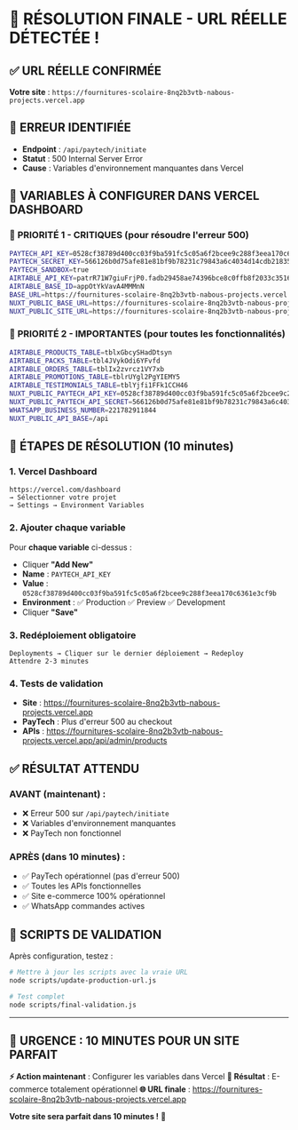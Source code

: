 # 🚨 RÉSOLUTION FINALE - URL RÉELLE DÉTECTÉE !

## ✅ **URL RÉELLE CONFIRMÉE**

**Votre site** : `https://fournitures-scolaire-8nq2b3vtb-nabous-projects.vercel.app`

## 🎯 **ERREUR IDENTIFIÉE**

- **Endpoint** : `/api/paytech/initiate`
- **Statut** : 500 Internal Server Error
- **Cause** : Variables d'environnement manquantes dans Vercel

## 🔧 **VARIABLES À CONFIGURER DANS VERCEL DASHBOARD**

### 🚨 **PRIORITÉ 1 - CRITIQUES** (pour résoudre l'erreur 500)

```bash
PAYTECH_API_KEY=0528cf38789d400cc03f9ba591fc5c05a6f2bcee9c288f3eea170c6361e3cf9b
PAYTECH_SECRET_KEY=566126b0d75afe81e81bf9b78231c79843a6c4034d14cdb21835b38c91e479ee
PAYTECH_SANDBOX=true
AIRTABLE_API_KEY=patrR71W7giuFrjP0.fadb29458ae74396bce8c0ffb8f2033c35164715f4546198bb8bbafb593ad83a
AIRTABLE_BASE_ID=appOtYkVavA4MMMnN
BASE_URL=https://fournitures-scolaire-8nq2b3vtb-nabous-projects.vercel.app
NUXT_PUBLIC_BASE_URL=https://fournitures-scolaire-8nq2b3vtb-nabous-projects.vercel.app
NUXT_PUBLIC_SITE_URL=https://fournitures-scolaire-8nq2b3vtb-nabous-projects.vercel.app
```

### 📌 **PRIORITÉ 2 - IMPORTANTES** (pour toutes les fonctionnalités)

```bash
AIRTABLE_PRODUCTS_TABLE=tblxGbcySHadDtsyn
AIRTABLE_PACKS_TABLE=tbl4JVykOdi6YFvfd
AIRTABLE_ORDERS_TABLE=tblIx2zvrcz1VY7xb
AIRTABLE_PROMOTIONS_TABLE=tblrUYgl2PgYIEMY5
AIRTABLE_TESTIMONIALS_TABLE=tblYjfi1FFk1CCH46
NUXT_PUBLIC_PAYTECH_API_KEY=0528cf38789d400cc03f9ba591fc5c05a6f2bcee9c288f3eea170c6361e3cf9b
NUXT_PUBLIC_PAYTECH_API_SECRET=566126b0d75afe81e81bf9b78231c79843a6c4034d14cdb21835b38c91e479ee
WHATSAPP_BUSINESS_NUMBER=221782911844
NUXT_PUBLIC_API_BASE=/api
```

## 🚀 **ÉTAPES DE RÉSOLUTION (10 minutes)**

### 1. **Vercel Dashboard**

```
https://vercel.com/dashboard
→ Sélectionner votre projet
→ Settings → Environment Variables
```

### 2. **Ajouter chaque variable**

Pour **chaque variable** ci-dessus :

- Cliquer **"Add New"**
- **Name** : `PAYTECH_API_KEY`
- **Value** : `0528cf38789d400cc03f9ba591fc5c05a6f2bcee9c288f3eea170c6361e3cf9b`
- **Environment** : ✅ Production ✅ Preview ✅ Development
- Cliquer **"Save"**

### 3. **Redéploiement obligatoire**

```
Deployments → Cliquer sur le dernier déploiement → Redeploy
Attendre 2-3 minutes
```

### 4. **Tests de validation**

- **Site** : https://fournitures-scolaire-8nq2b3vtb-nabous-projects.vercel.app
- **PayTech** : Plus d'erreur 500 au checkout
- **APIs** : https://fournitures-scolaire-8nq2b3vtb-nabous-projects.vercel.app/api/admin/products

## ✅ **RÉSULTAT ATTENDU**

### **AVANT** (maintenant) :

- ❌ Erreur 500 sur `/api/paytech/initiate`
- ❌ Variables d'environnement manquantes
- ❌ PayTech non fonctionnel

### **APRÈS** (dans 10 minutes) :

- ✅ PayTech opérationnel (pas d'erreur 500)
- ✅ Toutes les APIs fonctionnelles
- ✅ Site e-commerce 100% opérationnel
- ✅ WhatsApp commandes actives

## 🧪 **SCRIPTS DE VALIDATION**

Après configuration, testez :

```bash
# Mettre à jour les scripts avec la vraie URL
node scripts/update-production-url.js

# Test complet
node scripts/final-validation.js
```

---

## 🎯 **URGENCE : 10 MINUTES POUR UN SITE PARFAIT**

**⚡ Action maintenant** : Configurer les variables dans Vercel
**🎉 Résultat** : E-commerce totalement opérationnel
**🌐 URL finale** : https://fournitures-scolaire-8nq2b3vtb-nabous-projects.vercel.app

**Votre site sera parfait dans 10 minutes !** 🚀
